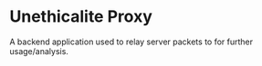 # Unethicalite Proxy

A backend application used to relay server packets to for further usage/analysis.